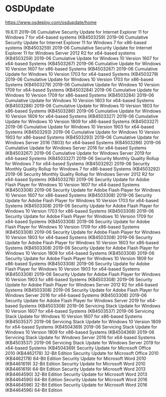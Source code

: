 # OSDUpdate
https://www.osdeploy.com/osdupdate/home

19.6.11
2019-06 Cumulative Security Update for Internet Explorer 11 for Windows 7 for x64-based systems (KB4503259)
2019-06 Cumulative Security Update for Internet Explorer 11 for Windows 7 for x86-based systems (KB4503259)
2019-06 Cumulative Security Update for Internet Explorer 11 for Windows Server 2012 R2 for x64-based systems (KB4503259)
2019-06 Cumulative Update for Windows 10 Version 1607 for x64-based Systems (KB4503267)
2019-06 Cumulative Update for Windows 10 Version 1607 for x86-based Systems (KB4503267)
2019-06 Cumulative Update for Windows 10 Version 1703 for x64-based Systems (KB4503279)
2019-06 Cumulative Update for Windows 10 Version 1703 for x86-based Systems (KB4503279)
2019-06 Cumulative Update for Windows 10 Version 1709 for x64-based Systems (KB4503284)
2019-06 Cumulative Update for Windows 10 Version 1709 for x86-based Systems (KB4503284)
2019-06 Cumulative Update for Windows 10 Version 1803 for x64-based Systems (KB4503286)
2019-06 Cumulative Update for Windows 10 Version 1803 for x86-based Systems (KB4503286)
2019-06 Cumulative Update for Windows 10 Version 1809 for x64-based Systems (KB4503327)
2019-06 Cumulative Update for Windows 10 Version 1809 for x86-based Systems (KB4503327)
2019-06 Cumulative Update for Windows 10 Version 1903 for x64-based Systems (KB4503293)
2019-06 Cumulative Update for Windows 10 Version 1903 for x86-based Systems (KB4503293)
2019-06 Cumulative Update for Windows Server 2016 (1803) for x64-based Systems (KB4503286)
2019-06 Cumulative Update for Windows Server 2016 for x64-based Systems (KB4503267)
2019-06 Cumulative Update for Windows Server 2019 for x64-based Systems (KB4503327)
2019-06 Security Monthly Quality Rollup for Windows 7 for x64-based Systems (KB4503292)
2019-06 Security Monthly Quality Rollup for Windows 7 for x86-based Systems (KB4503292)
2019-06 Security Monthly Quality Rollup for Windows Server 2012 R2 for x64-based Systems (KB4503276)
2019-06 Security Update for Adobe Flash Player for Windows 10 Version 1607 for x64-based Systems (KB4503308)
2019-06 Security Update for Adobe Flash Player for Windows 10 Version 1607 for x86-based Systems (KB4503308)
2019-06 Security Update for Adobe Flash Player for Windows 10 Version 1703 for x64-based Systems (KB4503308)
2019-06 Security Update for Adobe Flash Player for Windows 10 Version 1703 for x86-based Systems (KB4503308)
2019-06 Security Update for Adobe Flash Player for Windows 10 Version 1709 for x64-based Systems (KB4503308)
2019-06 Security Update for Adobe Flash Player for Windows 10 Version 1709 for x86-based Systems (KB4503308)
2019-06 Security Update for Adobe Flash Player for Windows 10 Version 1803 for x64-based Systems (KB4503308)
2019-06 Security Update for Adobe Flash Player for Windows 10 Version 1803 for x86-based Systems (KB4503308)
2019-06 Security Update for Adobe Flash Player for Windows 10 Version 1809 for x64-based Systems (KB4503308)
2019-06 Security Update for Adobe Flash Player for Windows 10 Version 1809 for x86-based Systems (KB4503308)
2019-06 Security Update for Adobe Flash Player for Windows 10 Version 1903 for x64-based Systems (KB4503308)
2019-06 Security Update for Adobe Flash Player for Windows 10 Version 1903 for x86-based Systems (KB4503308)
2019-06 Security Update for Adobe Flash Player for Windows Server 2012 R2 for x64-based Systems (KB4503308)
2019-06 Security Update for Adobe Flash Player for Windows Server 2016 for x64-based Systems (KB4503308)
2019-06 Security Update for Adobe Flash Player for Windows Server 2019 for x64-based Systems (KB4503308)
2019-06 Servicing Stack Update for Windows 10 Version 1607 for x64-based Systems (KB4503537)
2019-06 Servicing Stack Update for Windows 10 Version 1607 for x86-based Systems (KB4503537)
2019-06 Servicing Stack Update for Windows 10 Version 1809 for x64-based Systems (KB4504369)
2019-06 Servicing Stack Update for Windows 10 Version 1809 for x86-based Systems (KB4504369)
2019-06 Servicing Stack Update for Windows Server 2016 for x64-based Systems (KB4503537)
2019-06 Servicing Stack Update for Windows Server 2019 for x64-based Systems (KB4504369)
Security Update for Microsoft Office 2010 (KB4462178) 32-Bit Edition
Security Update for Microsoft Office 2010 (KB4462178) 64-Bit Edition
Security Update for Microsoft Word 2010 (KB4461619) 32-Bit Edition
Security Update for Microsoft Word 2010 (KB4461619) 64-Bit Edition
Security Update for Microsoft Word 2013 (KB4464590) 32-Bit Edition
Security Update for Microsoft Word 2013 (KB4464590) 64-Bit Edition
Security Update for Microsoft Word 2016 (KB4464596) 32-Bit Edition
Security Update for Microsoft Word 2016 (KB4464596) 64-Bit Edition
